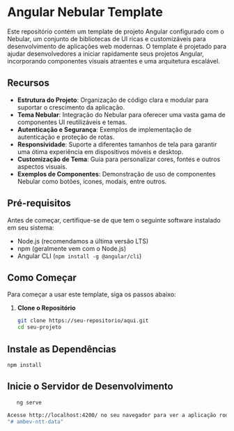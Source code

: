 # Angular Nebular Template

Este repositório contém um template de projeto Angular configurado com o Nebular, um conjunto de bibliotecas de UI ricas e customizáveis para desenvolvimento de aplicações web modernas. O template é projetado para ajudar desenvolvedores a iniciar rapidamente seus projetos Angular, incorporando componentes visuais atraentes e uma arquitetura escalável.

## Recursos

- **Estrutura do Projeto**: Organização de código clara e modular para suportar o crescimento da aplicação.
- **Tema Nebular**: Integração do Nebular para oferecer uma vasta gama de componentes UI reutilizáveis e temas.
- **Autenticação e Segurança**: Exemplos de implementação de autenticação e proteção de rotas.
- **Responsividade**: Suporte a diferentes tamanhos de tela para garantir uma ótima experiência em dispositivos móveis e desktop.
- **Customização de Tema**: Guia para personalizar cores, fontes e outros aspectos visuais.
- **Exemplos de Componentes**: Demonstração de uso de componentes Nebular como botões, ícones, modais, entre outros.

## Pré-requisitos

Antes de começar, certifique-se de que tem o seguinte software instalado em seu sistema:

- Node.js (recomendamos a última versão LTS)
- npm (geralmente vem com o Node.js)
- Angular CLI (`npm install -g @angular/cli`)

## Como Começar

Para começar a usar este template, siga os passos abaixo:

1. **Clone o Repositório**

   ```bash
   git clone https://seu-repositorio/aqui.git
   cd seu-projeto

## Instale as Dependências
    npm install

## Inicie o Servidor de Desenvolvimento
```bash
   ng serve

Acesse http://localhost:4200/ no seu navegador para ver a aplicação rodando.
"# ambev-ntt-data" 
